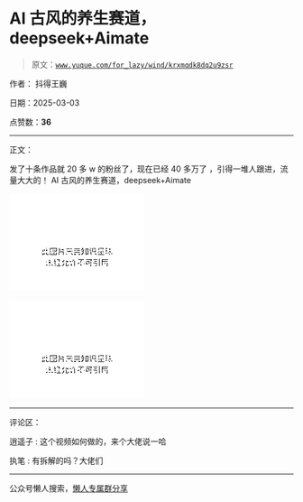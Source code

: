 # AI 古风的养生赛道，deepseek+Aimate

> 原文：[`www.yuque.com/for_lazy/wind/krxmqdk8dq2u9zsr`](https://www.yuque.com/for_lazy/wind/krxmqdk8dq2u9zsr)

作者： 抖得王巍

日期：2025-03-03

点赞数：**36**

* * *

正文：

发了十条作品就 20 多 w 的粉丝了，现在已经 40 多万了 ，引得一堆人跟进，流量大大的！ AI 古风的养生赛道，deepseek+Aimate

![](img/3973b76df4d8c76dbccc89c92288bf4f.png "None")

![](img/041a5e5203a0412591c5f2bf1eec317b.png "None")

* * *

评论区：

逍遥子 : 这个视频如何做的，来个大佬说一哈

执笔 : 有拆解的吗？大佬们

* * *

公众号懒人搜索，[懒人专属群分享](https://lazybook.fun/#/blog/group)